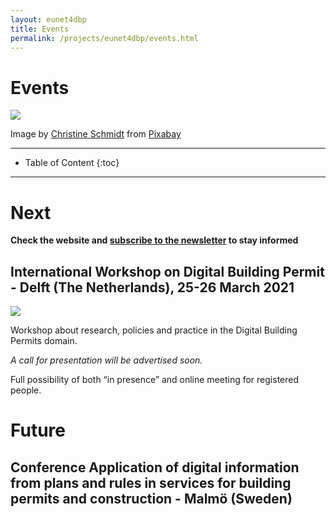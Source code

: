 ```yaml
---
layout: eunet4dbp
title: Events
permalink: /projects/eunet4dbp/events.html
---
```




<h1>Events</h1>


<div class="row">
  <div class="col-sm-12 col-xs-12"><img class="img-responsive" src="{{ "/projects/eunet4dbp/img/events.jpg" }}" style="max-height: 500px"></div>
</div>

Image by [Christine Schmidt](https://pixabay.com/users/Buecherwurm_65-777471/?utm_source=link-attribution&utm_medium=referral&utm_campaign=image&utm_content=818202) from [Pixabay](https://pixabay.com) 

- - -

* Table of Content
{:toc}

- - -

# Next

**Check the website and [subscribe to the newsletter](https://tinyletter.com/EuropeanNetwork4DigitalBuildingPermission) to stay informed**

## International Workshop on Digital Building Permit - Delft (The Netherlands), 25-26 March 2021

  <div class="col-sm-12 col-xs-12"><img class="img-responsive" src="{{ "/projects/eunet4dbp/img/Delft2021.png" }}" style="max-height: 500px"></div>
  
Workshop about research, policies and practice in the Digital Building Permits domain.

*A call for presentation will be advertised soon.*

Full possibility of both “in presence” and online meeting for registered people.




# Future

## Conference Application of digital information from plans and rules in services for building permits and construction -  Malmö (Sweden)




<!--
# Past

## 
-->
